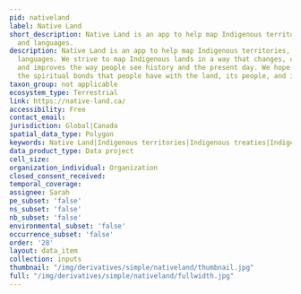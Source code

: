 ```yaml
---
pid: nativeland
label: Native Land
short_description: Native Land is an app to help map Indigenous territories, treaties,
  and languages.
description: Native Land is an app to help map Indigenous territories, treaties, and
  languages. We strive to map Indigenous lands in a way that changes, challenges,
  and improves the way people see history and the present day. We hope to strengthen
  the spiritual bonds that people have with the land, its people, and its meaning.
taxon_group: not applicable
ecosystem_type: Terrestrial
link: https://native-land.ca/
accessibility: Free
contact_email: 
jurisdiction: Global|Canada
spatial_data_type: Polygon
keywords: Native Land|Indigenous territories|Indigenous treaties|Indigenous languages
data_product_type: Data project
cell_size: 
organization_individual: Organization
closed_consent_received: 
temporal_coverage: 
assignee: Sarah
pe_subset: 'false'
ns_subset: 'false'
nb_subset: 'false'
environmental_subset: 'false'
occurrence_subset: 'false'
order: '28'
layout: data_item
collection: inputs
thumbnail: "/img/derivatives/simple/nativeland/thumbnail.jpg"
full: "/img/derivatives/simple/nativeland/fullwidth.jpg"
---
```

